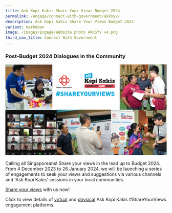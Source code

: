 ```yaml
---
title: Ask Kopi Kakis Share Your Views Budget 2024
permalink: /engage/connect-with-government/akksyv/
description: Ask Kopi Kakis Share Your Views Budget 2024
variant: markdown
image: /images/Engage/Website photo AKKSYV v4.png
third_nav_title: Connect With Government
---
```

### **Post-Budget 2024 Dialogues in the Community**

![Pre-Budget Survey 2023](/images/Engage/Website%20photo%20AKKSYV%20v4.png)

Calling all Singaporeans! Share your views in the lead up to Budget 2024. From 4 December 2023 to
26 January 2024, we will be launching a series of engagements to seek your views and suggestions
via various channels and 'Ask Kopi Kakis' sessions in your local communities.

[Share your views](https://go.gov.sg/akksyv24) with us now!

Click to view details of [virtual](/files/Engage/List_of_Community_Centres_FB_Tiktok_IG_for_AKKSYV.pdf) and [physical](/files/Engage/List_of_Community_Events_for_AKKSYV.pdf) Ask Kopi Kakis #ShareYourViews engagement platforms.